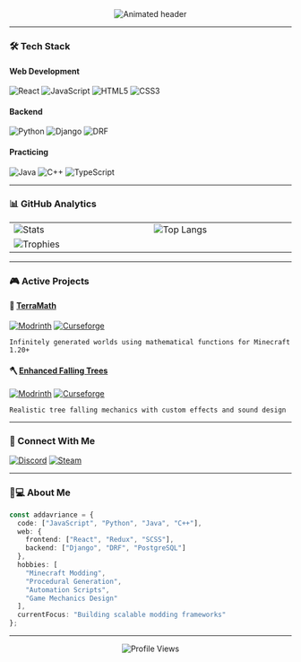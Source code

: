 <div align="center">
  <img src="https://readme-typing-svg.demolab.com?font=Fira+Code&size=25&duration=2800&pause=1000&color=4287f5&center=true&vCenter=true&width=500&lines=Hi+there%2C+I'm+addavriance+%F0%9F%91%8B;Full-stack+Dev+%7C+Minecraft+Modder;React+%7C+Python+%7C+Java+Enjoyer" alt="Animated header" />
</div>

---

### 🛠️ Tech Stack

#### **Web Development**
![React](https://img.shields.io/badge/-React-61DAFB?logo=react&logoColor=black&style=for-the-badge)
![JavaScript](https://img.shields.io/badge/-JavaScript-F7DF1E?logo=javascript&logoColor=black&style=for-the-badge)
![HTML5](https://img.shields.io/badge/-HTML5-E34F26?logo=html5&logoColor=white&style=for-the-badge)
![CSS3](https://img.shields.io/badge/-CSS3-1572B6?logo=css3&style=for-the-badge)

#### **Backend**
![Python](https://img.shields.io/badge/-Python-3776AB?logo=python&logoColor=white&style=for-the-badge)
![Django](https://img.shields.io/badge/-Django-092E20?logo=django&style=for-the-badge)
![DRF](https://img.shields.io/badge/-Django_REST-ff1709?logo=django&logoColor=white&style=for-the-badge)

#### **Practicing**
![Java](https://img.shields.io/badge/-Java-ED8B00?logo=openjdk&style=for-the-badge)
![C++](https://img.shields.io/badge/-C++-00599C?logo=c%2B%2B&style=for-the-badge)
![TypeScript](https://img.shields.io/badge/-TypeScript-3178C6?logo=typescript&logoColor=white&style=for-the-badge)

---

### 📊 GitHub Analytics

<table align="center">
  <tr>
    <td width="400">
      <img src="https://github-readme-stats.vercel.app/api?username=addavriance&show_icons=true&count_private=true&theme=dark&hide_border=true&bg_color=00000000&include_all_commits=true" alt="Stats"/>
    </td>
    <td width="400">
      <img src="https://github-readme-stats.vercel.app/api/top-langs/?username=addavriance&layout=compact&theme=dark&hide_border=true&bg_color=00000000&hide=Jupyter%20Notebook,ShaderLab&langs_count=6" alt="Top Langs"/>
    </td>
  </tr>
  <tr>
    <td colspan="2">
      <img src="https://github-profile-trophy.vercel.app/?username=addavriance&theme=nord&column=7&margin-w=15&no-frame=true&rank=SSS,SS,S,AAA,AA,A,B,C" alt="Trophies"/>
    </td>
  </tr>
</table>

---

### 🎮 Active Projects

#### 🌳 [TerraMath](https://github.com/addavriance/TerraMath) 
[![Modrinth](https://img.shields.io/modrinth/dt/GnBLgjvP?style=for-the-badge&logo=modrinth&label=Modrinth&labelColor=black&color=green)](https://modrinth.com/mod/terra-math)
[![Curseforge](https://img.shields.io/curseforge/dt/1149108?style=for-the-badge&logo=curseforge&label=Curseforge&labelColor=black&color=red)](https://www.curseforge.com/minecraft/mc-mods/terra-math)
``` 
Infinitely generated worlds using mathematical functions for Minecraft 1.20+
```

#### 🪓 [Enhanced Falling Trees](https://github.com/addavriance/EnhancedFallingTrees) 
[![Modrinth](https://img.shields.io/modrinth/dt/UJMd74i4?style=for-the-badge&logo=modrinth&label=Modrinth&labelColor=black&color=green)](https://modrinth.com/mod/enhanced-falling-trees)
[![Curseforge](https://img.shields.io/curseforge/dt/1078653?style=for-the-badge&logo=curseforge&label=Curseforge&labelColor=black&color=red)](https://www.curseforge.com/minecraft/mc-mods/enhanced-falling-trees)
``` 
Realistic tree falling mechanics with custom effects and sound design
```

---

### 🤝 Connect With Me

[![Discord](https://img.shields.io/badge/-Discord-5865F2?style=for-the-badge&logo=discord&logoColor=white)](https://discordapp.com/users/addavriance)
[![Steam](https://img.shields.io/badge/-Steam-000000?style=for-the-badge&logo=steam&logoColor=white)](https://steamcommunity.com/id/addavriance/)

---

### 🧑💻 About Me

```typescript
const addavriance = {
  code: ["JavaScript", "Python", "Java", "C++"],
  web: {
    frontend: ["React", "Redux", "SCSS"],
    backend: ["Django", "DRF", "PostgreSQL"]
  },
  hobbies: [
    "Minecraft Modding", 
    "Procedural Generation", 
    "Automation Scripts",
    "Game Mechanics Design"
  ],
  currentFocus: "Building scalable modding frameworks"
};
```

---

<div align="center">
  <img src="https://komarev.com/ghpvc/?username=addavriance&style=flat-square&color=7A3EFF" alt="Profile Views"/>
</div>
